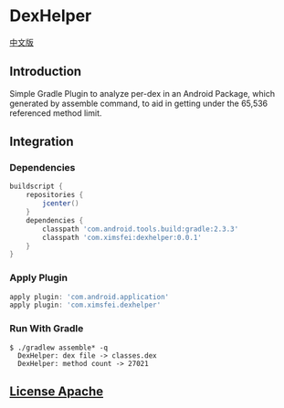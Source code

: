 # DexHelper

[中文版](README_CN.md)

## Introduction

Simple Gradle Plugin to analyze per-dex in an Android Package, which generated by assemble command, to aid in getting under the 65,536 referenced method limit.

## Integration

### Dependencies 

```gradle
buildscript {
    repositories {
        jcenter()
    }
    dependencies {
        classpath 'com.android.tools.build:gradle:2.3.3'
        classpath 'com.ximsfei:dexhelper:0.0.1'
    }
}
```

### Apply Plugin

```gradle
apply plugin: 'com.android.application'
apply plugin: 'com.ximsfei.dexhelper'
```

### Run With Gradle

```
$ ./gradlew assemble* -q
  DexHelper: dex file -> classes.dex
  DexHelper: method count -> 27021
```
 
## [License Apache](LICENSE)
